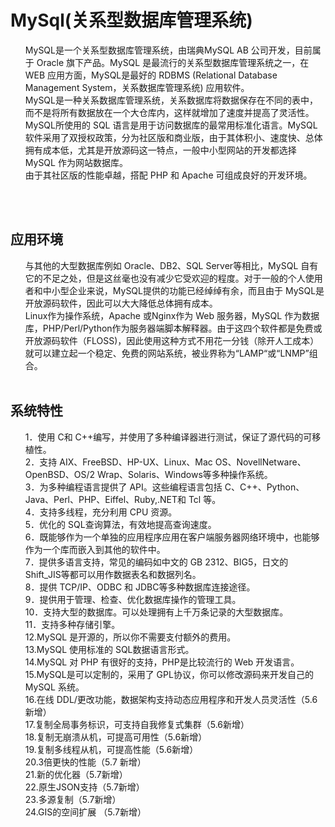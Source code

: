 

 <html> 
 <head> 
 <meta http-equiv="Content-Type" content="text/html; charset=UTF-8"> 
 
 
 <title>mysql简介</title> 
 
 
 </head> 
 <body> 
 <h1>MySql(关系型数据库管理系统)</h1> 
 <ol> 
 <div>MySQL是一个关系型数据库管理系统，由瑞典MySQL AB 公司开发，目前属于 Oracle 旗下产品。MySQL 是最流行的关系型数据库管理系统之一，在 WEB 应用方面，MySQL是最好的 RDBMS 
 (Relational Database Management System，关系数据库管理系统) 应用软件。 
 </div> 
 <div>MySQL是一种关系数据库管理系统，关系数据库将数据保存在不同的表中，而不是将所有数据放在一个大仓库内，这样就增加了速度并提高了灵活性。</div> 
 <div>MySQL所使用的 SQL 语言是用于访问数据库的最常用标准化语言。MySQL 软件采用了双授权政策，分为社区版和商业版，由于其体积小、速度快、总体拥有成本低，尤其是开放源码这一特点，一般中小型网站的开发都选择 MySQL 
 作为网站数据库。 
 </div> 
 <div>由于其社区版的性能卓越，搭配 PHP 和 Apache 可组成良好的开发环境。</div> 
 </ol> 
 <br> 
 <br> 
 <h2>应用环境</h2> 
 <ol> 
 
 
 <div>与其他的大型数据库例如 Oracle、DB2、SQL Server等相比，MySQL 自有它的不足之处，但是这丝毫也没有减少它受欢迎的程度。对于一般的个人使用者和中小型企业来说，MySQL提供的功能已经绰绰有余，而且由于 
 MySQL是开放源码软件，因此可以大大降低总体拥有成本。 
 </div> 
 
 
 <div>Linux作为操作系统，Apache 或Nginx作为 Web 服务器，MySQL 
 作为数据库，PHP/Perl/Python作为服务器端脚本解释器。由于这四个软件都是免费或开放源码软件（FLOSS)，因此使用这种方式不用花一分钱（除开人工成本）就可以建立起一个稳定、免费的网站系统，被业界称为“LAMP“或“LNMP”组合。 
 </div> 
 <br> 
 
 
 <div style="width: 1000px;display:none;word-break: break-all;word-wrap: break-word;"> 
 ==mahuaBegin==c323d27655a9e6cff125f5c22565e5e3eb1171195744921276b13240593f4dc90ef32af14ebf6e12b9edd6738b9a9b36b885374b8ab57a4513df9b86fd80045b92304d70d383b327d500dbc61ca8c2fc74c8e8c8d095d660041074c970adfe25ec5dc721cc8709f7b3cfdf6df680f3d00960112818de6bab399a945b37999c2f0073bce5243cdb0c1ccd45a63968ded6a6184996b6c7ac03531953213ec8ba137d999fede66b95ccba2ad1cea6566c74b73c4e9120fe46d810cae97743a1dcc86af829b3a5a52efb7afc72b0a777d0840ae1b7553e346b738902ea835ef638ef758a1c242ec0df2328a619cdfa87fea0==mahuaEnd== 
 </div> 
 </ol> 
 
 
 
 
 <h2>系统特性</h2> 
 <ol> 
 <div>1．使用 C和 C++编写，并使用了多种编译器进行测试，保证了源代码的可移植性。</div> 
 <div>2．支持 AIX、FreeBSD、HP-UX、Linux、Mac OS、NovellNetware、OpenBSD、OS/2 Wrap、Solaris、Windows等多种操作系统。</div> 
 <div>3．为多种编程语言提供了 API。这些编程语言包括 C、C++、Python、Java、Perl、PHP、Eiffel、Ruby,.NET和 Tcl 等。</div> 
 <div>4．支持多线程，充分利用 CPU 资源。</div> 
 <div>5．优化的 SQL查询算法，有效地提高查询速度。</div> 
 <div>6．既能够作为一个单独的应用程序应用在客户端服务器网络环境中，也能够作为一个库而嵌入到其他的软件中。</div> 
 <div>7．提供多语言支持，常见的编码如中文的 GB 2312、BIG5，日文的 Shift_JIS等都可以用作数据表名和数据列名。</div> 
 <div>8．提供 TCP/IP、ODBC 和 JDBC等多种数据库连接途径。</div> 
 <div>9．提供用于管理、检查、优化数据库操作的管理工具。</div> 
 <div>10．支持大型的数据库。可以处理拥有上千万条记录的大型数据库。</div> 
 <div>11．支持多种存储引擎。</div> 
 <div>12.MySQL 是开源的，所以你不需要支付额外的费用。</div> 
 <div>13.MySQL 使用标准的 SQL数据语言形式。</div> 
 <div>14.MySQL 对 PHP 有很好的支持，PHP是比较流行的 Web 开发语言。</div> 
 <div>15.MySQL是可以定制的，采用了 GPL协议，你可以修改源码来开发自己的 MySQL 系统。</div> 
 <div>16.在线 DDL/更改功能，数据架构支持动态应用程序和开发人员灵活性（5.6新增）</div> 
 <div>17.复制全局事务标识，可支持自我修复式集群（5.6新增）</div> 
 <div>18.复制无崩溃从机，可提高可用性（5.6新增）</div> 
 <div>19.复制多线程从机，可提高性能（5.6新增）</div> 
 <div>20.3倍更快的性能（5.7 新增）</div> 
 <div>21.新的优化器（5.7新增）</div> 
 <div>22.原生JSON支持（5.7新增）</div> 
 <div>23.多源复制（5.7新增）</div> 
 <div>24.GIS的空间扩展 （5.7新增）</div> 
 </ol> 
 
 
 
 
 </body> 
 </html> 
